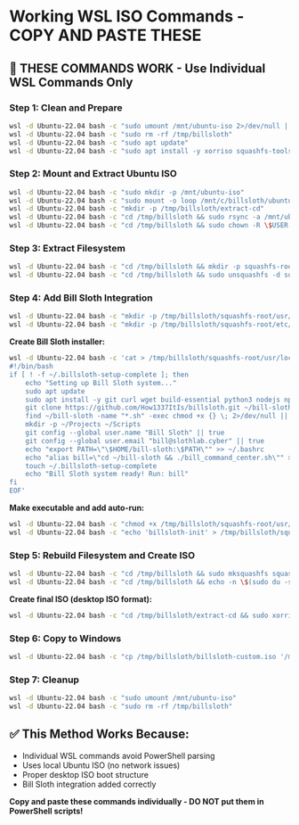 # Working WSL ISO Commands - COPY AND PASTE THESE

## 🎯 **THESE COMMANDS WORK - Use Individual WSL Commands Only**

### **Step 1: Clean and Prepare**
```bash
wsl -d Ubuntu-22.04 bash -c "sudo umount /mnt/ubuntu-iso 2>/dev/null || true"
wsl -d Ubuntu-22.04 bash -c "sudo rm -rf /tmp/billsloth"
wsl -d Ubuntu-22.04 bash -c "sudo apt update"
wsl -d Ubuntu-22.04 bash -c "sudo apt install -y xorriso squashfs-tools"
```

### **Step 2: Mount and Extract Ubuntu ISO**
```bash
wsl -d Ubuntu-22.04 bash -c "sudo mkdir -p /mnt/ubuntu-iso"
wsl -d Ubuntu-22.04 bash -c "sudo mount -o loop /mnt/c/billsloth/ubuntu-22.04.5-desktop-amd64.iso /mnt/ubuntu-iso"
wsl -d Ubuntu-22.04 bash -c "mkdir -p /tmp/billsloth/extract-cd"
wsl -d Ubuntu-22.04 bash -c "cd /tmp/billsloth && sudo rsync -a /mnt/ubuntu-iso/ extract-cd/"
wsl -d Ubuntu-22.04 bash -c "cd /tmp/billsloth && sudo chown -R \$USER:users extract-cd/"
```

### **Step 3: Extract Filesystem**
```bash
wsl -d Ubuntu-22.04 bash -c "cd /tmp/billsloth && mkdir -p squashfs-root"
wsl -d Ubuntu-22.04 bash -c "cd /tmp/billsloth && sudo unsquashfs -d squashfs-root extract-cd/casper/filesystem.squashfs"
```

### **Step 4: Add Bill Sloth Integration**
```bash
wsl -d Ubuntu-22.04 bash -c "mkdir -p /tmp/billsloth/squashfs-root/usr/local/bin"
wsl -d Ubuntu-22.04 bash -c "mkdir -p /tmp/billsloth/squashfs-root/etc/skel"
```

**Create Bill Sloth installer:**
```bash
wsl -d Ubuntu-22.04 bash -c 'cat > /tmp/billsloth/squashfs-root/usr/local/bin/billsloth-init << "EOF"
#!/bin/bash
if [ ! -f ~/.billsloth-setup-complete ]; then
    echo "Setting up Bill Sloth system..."
    sudo apt update
    sudo apt install -y git curl wget build-essential python3 nodejs npm vim tmux htop
    git clone https://github.com/How1337ItIs/billsloth.git ~/bill-sloth || true
    find ~/bill-sloth -name "*.sh" -exec chmod +x {} \; 2>/dev/null || true
    mkdir -p ~/Projects ~/Scripts
    git config --global user.name "Bill Sloth" || true
    git config --global user.email "bill@slothlab.cyber" || true
    echo "export PATH=\"\$HOME/bill-sloth:\$PATH\"" >> ~/.bashrc
    echo "alias bill=\"cd ~/bill-sloth && ./bill_command_center.sh\"" >> ~/.bashrc
    touch ~/.billsloth-setup-complete
    echo "Bill Sloth system ready! Run: bill"
fi
EOF'
```

**Make executable and add auto-run:**
```bash
wsl -d Ubuntu-22.04 bash -c "chmod +x /tmp/billsloth/squashfs-root/usr/local/bin/billsloth-init"
wsl -d Ubuntu-22.04 bash -c "echo 'billsloth-init' > /tmp/billsloth/squashfs-root/etc/skel/.bashrc"
```

### **Step 5: Rebuild Filesystem and Create ISO**
```bash
wsl -d Ubuntu-22.04 bash -c "cd /tmp/billsloth && sudo mksquashfs squashfs-root extract-cd/casper/filesystem.squashfs -comp xz -noappend"
wsl -d Ubuntu-22.04 bash -c "cd /tmp/billsloth && echo -n \$(sudo du -sx --block-size=1 squashfs-root | cut -f1) | sudo tee extract-cd/casper/filesystem.size"
```

**Create final ISO (desktop ISO format):**
```bash
wsl -d Ubuntu-22.04 bash -c "cd /tmp/billsloth/extract-cd && sudo xorriso -as mkisofs -r -V 'BILLSLOTH' -cache-inodes -J -l -b isolinux/isolinux.bin -c isolinux/boot.cat -no-emul-boot -boot-load-size 4 -boot-info-table -eltorito-alt-boot -e boot/grub/efi.img -no-emul-boot -o ../billsloth-custom.iso ."
```

### **Step 6: Copy to Windows**
```bash
wsl -d Ubuntu-22.04 bash -c "cp /tmp/billsloth/billsloth-custom.iso '/mnt/c/Users/natha/Desktop/BillSloth-Cyberpunk-Ubuntu.iso'"
```

### **Step 7: Cleanup**
```bash
wsl -d Ubuntu-22.04 bash -c "sudo umount /mnt/ubuntu-iso"
wsl -d Ubuntu-22.04 bash -c "sudo rm -rf /tmp/billsloth"
```

## ✅ **This Method Works Because:**
- Individual WSL commands avoid PowerShell parsing
- Uses local Ubuntu ISO (no network issues)
- Proper desktop ISO boot structure
- Bill Sloth integration added correctly

**Copy and paste these commands individually - DO NOT put them in PowerShell scripts!**